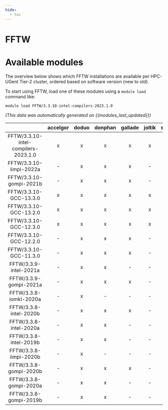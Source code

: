 ```yaml
---
hide:
  - toc
---
```


FFTW
====

# Available modules


The overview below shows which FFTW installations are available per HPC-UGent Tier-2 cluster, ordered based on software version (new to old).

To start using FFTW, load one of these modules using a `module load` command like:

```shell
module load FFTW/3.3.10-intel-compilers-2023.1.0
```

*(This data was automatically generated on {{modules_last_updated}})*  

| |accelgor|doduo|donphan|gallade|joltik|shinx|skitty|
| :---: | :---: | :---: | :---: | :---: | :---: | :---: | :---: |
|FFTW/3.3.10-intel-compilers-2023.1.0|x|x|x|x|x|x|x|
|FFTW/3.3.10-iimpi-2022a|-|x|x|x|-|-|-|
|FFTW/3.3.10-gompi-2021b|-|x|x|x|-|-|-|
|FFTW/3.3.10-GCC-13.3.0|x|x|x|x|x|x|x|
|FFTW/3.3.10-GCC-13.2.0|x|x|x|x|x|x|x|
|FFTW/3.3.10-GCC-12.3.0|x|x|x|x|x|x|x|
|FFTW/3.3.10-GCC-12.2.0|-|x|x|x|-|x|-|
|FFTW/3.3.10-GCC-11.3.0|-|x|x|x|-|x|-|
|FFTW/3.3.9-intel-2021a|-|x|x|-|-|-|-|
|FFTW/3.3.9-gompi-2021a|-|x|x|x|-|-|-|
|FFTW/3.3.8-iomkl-2020a|-|x|-|-|-|-|-|
|FFTW/3.3.8-intel-2020b|-|x|x|x|-|-|-|
|FFTW/3.3.8-intel-2020a|-|x|x|-|-|-|-|
|FFTW/3.3.8-intel-2019b|-|x|x|-|-|-|-|
|FFTW/3.3.8-iimpi-2020b|-|x|-|-|-|-|-|
|FFTW/3.3.8-gompi-2020b|-|x|x|x|-|-|-|
|FFTW/3.3.8-gompi-2020a|-|x|x|-|-|-|-|
|FFTW/3.3.8-gompi-2019b|-|x|x|-|-|-|-|

